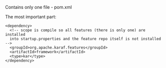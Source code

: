 Contains only one file - pom.xml

The most important part:

    <dependency>
      <!-- scope is compile so all features (there is only one) are installed
      into startup.properties and the feature repo itself is not installed -->
      <groupId>org.apache.karaf.features</groupId>
      <artifactId>framework</artifactId>
      <type>kar</type>
    </dependency>